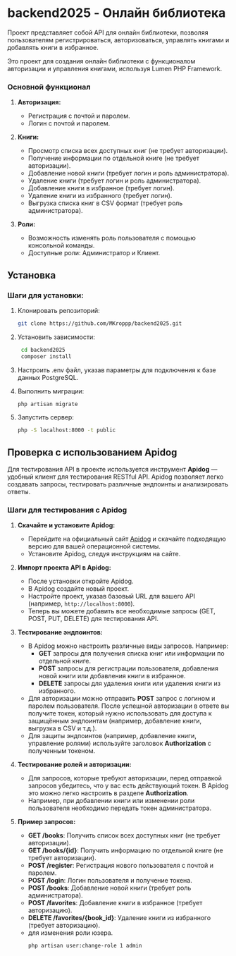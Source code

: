 # backend2025 - Онлайн библиотека

Проект представляет собой API для онлайн библиотеки, позволяя пользователям регистрироваться, авторизоваться, управлять книгами и добавлять книги в избранное.

Это проект для создания онлайн библиотеки с функционалом авторизации и управления книгами, используя Lumen PHP Framework.

### Основной функционал

1. **Авторизация:**
   - Регистрация с почтой и паролем.
   - Логин с почтой и паролем.
   
2. **Книги:**
   - Просмотр списка всех доступных книг (не требует авторизации).
   - Получение информации по отдельной книге (не требует авторизации).
   - Добавление новой книги (требует логин и роль администратора).
   - Удаление книги (требует логин и роль администратора).
   - Добавление книги в избранное (требует логин).
   - Удаление книги из избранного (требует логин).
   - Выгрузка списка книг в CSV формат (требует роль администратора).

3. **Роли:**
   - Возможность изменять роль пользователя с помощью консольной команды.
   - Доступные роли: Администратор и Клиент.

## Установка

### Шаги для установки:
1. Клонировать репозиторий:
   ```bash
   git clone https://github.com/MKroppp/backend2025.git

2. Установить зависимости:
   ```bash
    cd backend2025
    composer install

3. Настроить .env файл, указав параметры для подключения к базе данных PostgreSQL.

4. Выполнить миграции:
   ```bash
   php artisan migrate

5. Запустить сервер:
   ```bash
   php -S localhost:8000 -t public

## Проверка с использованием Apidog

Для тестирования API в проекте используется инструмент **Apidog** — удобный клиент для тестирования RESTful API. Apidog позволяет легко создавать запросы, тестировать различные эндпоинты и анализировать ответы.

### Шаги для тестирования с Apidog

1. **Скачайте и установите Apidog:**
   - Перейдите на официальный сайт [Apidog](https://www.apidog.com/) и скачайте подходящую версию для вашей операционной системы.
   - Установите Apidog, следуя инструкциям на сайте.

2. **Импорт проекта API в Apidog:**
   - После установки откройте Apidog.
   - В Apidog создайте новый проект.
   - Настройте проект, указав базовый URL для вашего API (например, `http://localhost:8000`).
   - Теперь вы можете добавить все необходимые запросы (GET, POST, PUT, DELETE) для тестирования API.

3. **Тестирование эндпоинтов:**
   - В Apidog можно настроить различные виды запросов. Например:
     - **GET** запросы для получения списка книг или информации по отдельной книге.
     - **POST** запросы для регистрации пользователя, добавления новой книги или добавления книги в избранное.
     - **DELETE** запросы для удаления книги или удаления книги из избранного.
   - Для авторизации можно отправить **POST** запрос с логином и паролем пользователя. После успешной авторизации в ответе вы получите токен, который нужно использовать для доступа к защищённым эндпоинтам (например, добавление книги, выгрузка в CSV и т.д.).
   - Для защиты эндпоинтов (например, добавление книги, управление ролями) используйте заголовок **Authorization** с полученным токеном.

4. **Тестирование ролей и авторизации:**
   - Для запросов, которые требуют авторизации, перед отправкой запросов убедитесь, что у вас есть действующий токен. В Apidog это можно легко настроить в разделе **Authorization**.
   - Например, при добавлении книги или изменении роли пользователя необходимо передать токен администратора.

5. **Пример запросов:**
   - **GET /books**: Получить список всех доступных книг (не требует авторизации).
   - **GET /books/{id}**: Получить информацию по отдельной книге (не требует авторизации).
   - **POST /register**: Регистрация нового пользователя с почтой и паролем.
   - **POST /login**: Логин пользователя и получение токена.
   - **POST /books**: Добавление новой книги (требует роль администратора).
   - **POST /favorites**: Добавление книги в избранное (требует авторизацию).
   - **DELETE /favorites/{book_id}**: Удаление книги из избранного (требует авторизацию).
   - для изменения роли юзера.
     ```bash
     php artisan user:change-role 1 admin
